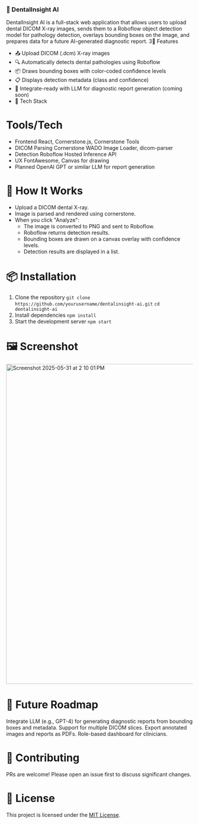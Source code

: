 ### 🦷 DentalInsight AI

DentalInsight AI is a full-stack web application that allows users to upload dental DICOM X-ray images, sends them to a Roboflow object detection model for pathology detection, overlays bounding boxes on the image, and prepares data for a future AI-generated diagnostic report.
3🚀 Features

* 📤 Upload DICOM (.dcm) X-ray images
* 🔍 Automatically detects dental pathologies using Roboflow
* 📦 Draws bounding boxes with color-coded confidence levels
* 📋 Displays detection metadata (class and confidence)
* 🧠 Integrate-ready with LLM for diagnostic report generation (coming soon)
* 🧰 Tech Stack

# Tools/Tech
- Frontend	React, Cornerstone.js, Cornerstone Tools
- DICOM Parsing	Cornerstone WADO Image Loader, dicom-parser
- Detection	Roboflow Hosted Inference API
- UX	FontAwesome, Canvas for drawing
- Planned	OpenAI GPT or similar LLM for report generation

# 📸 How It Works
* Upload a DICOM dental X-ray.
* Image is parsed and rendered using cornerstone.
* When you click "Analyze":
  - The image is converted to PNG and sent to Roboflow.
  - Roboflow returns detection results.
  - Bounding boxes are drawn on a canvas overlay with confidence levels.
  - Detection results are displayed in a list.

# 📦 Installation
1. Clone the repository
```git clone https://github.com/yourusername/dentalinsight-ai.git```
```cd dentalinsight-ai```
2. Install dependencies
```npm install```
3. Start the development server
```npm start```

# 🖼️ Screenshot
<img width="861" alt="Screenshot 2025-05-31 at 2 10 01 PM" src="https://github.com/user-attachments/assets/2e39aeca-1fa4-4544-b335-9d3ce0284ac7" />

# 📘 Future Roadmap
 Integrate LLM (e.g., GPT-4) for generating diagnostic reports from bounding boxes and metadata.
 Support for multiple DICOM slices.
 Export annotated images and reports as PDFs.
 Role-based dashboard for clinicians.

# 🤝 Contributing
PRs are welcome! Please open an issue first to discuss significant changes.

# 📄 License
This project is licensed under the [MIT License](./LICENSE).
